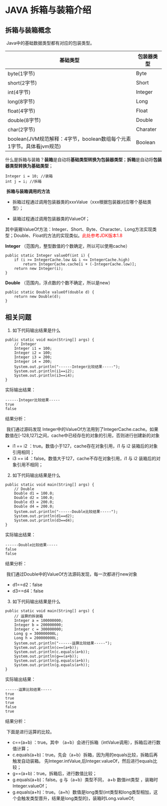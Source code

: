 # JAVA 拆箱与装箱介绍

## 拆箱与装箱概念

​	Java中的基础数据类型都有对应的包装类型。

| 基础类型                                                     | 包装器类型 |
| ------------------------------------------------------------ | ---------- |
| byte(1字节)                                                  | Byte       |
| short(2字节)                                                 | Short      |
| int(4字节)                                                   | Integer    |
| long(8字节)                                                  | Long       |
| float(4字节)                                                 | Float      |
| double(8字节)                                                | Double     |
| char(2字节)                                                  | Charater   |
| boolean(JVM规范解释：4字节，boolean数组每个元素1字节。具体看jvm规范) | Boolean    |

​	什么是拆箱与装箱？**装箱**是自动将**基础类型转换为包装器类型**；**拆箱**是自动将**包装器类型转换为基础类型**；

```
Integer i = 10; //装箱
int j = i; //拆箱
```

​	**拆箱与装箱调用的方法**

* 拆箱过程通过调用包装器类的xxxValue（xxx根据包装器对应哪个基础类型）；

* 装箱过程通过调用包装器类的ValueOf；

其中装箱ValueOf方法：Integer、Short、Byte、Character、Long方法实现类型；Double、Float的方法的实现类似。<font color='red'>此处参考JDK版本1.8</font>

   **Integer** （范围内，整型数值的个数确定，所以可以使用cache）

```
public static Integer valueOf(int i) {
	if (i >= IntegerCache.low && i <= IntegerCache.high)
		return IntegerCache.cache[i + (-IntegerCache.low)];
    return new Integer(i);
}
```

   **Double** （范围内，浮点数的个数不确定，所以是new）

```
public static Double valueOf(double d) {
    return new Double(d);
}
```

## 相关问题

1. 如下代码输出结果是什么

```
public static void main(String[] args) {
    // Integer
    Integer i1 = 100;
    Integer i2 = 100;
    Integer i3 = 200;
    Integer i4 = 200;
    System.out.println("------Integer比较结果-----");
    System.out.println(i1==i2);
    System.out.println(i3==i4);
}
```

实际输出结果：

```
------Integer比较结果-----
true
false
```

结果分析：

​	我们通过源码发现 Integer中的ValueOf方法用到了IntegerCache.cache。如果数值在[-128,127]之间，cache中已经存在的对象的引用，否则进行创建新的对象

* i1 == i2 ：true。数值小于127，cache存在对象引用，i1 与 i2 装箱后的对象引用相同；
* i3 == i4 ：false。数值大于127，cache不存在对象引用，i1 与 i2 装箱后的对象引用不相同；

2. 如下代码输出结果是什么

```
public static void main(String[] args) {
    // Double
    Double d1 = 100.0;
    Double d2 = 100.0;
    Double d3 = 200.0;
    Double d4 = 200.0;
    System.out.println("------Double比较结果-----");
    System.out.println(d1==d2);
    System.out.println(d3==d4);
}
```

实际输出结果：

```
------Double比较结果-----
false
false
```

结果分析：

​	我们通过Double中的ValueOf方法源码发现，每一次都进行new对象

* d1==d2：false
* d3==d4：false

3. 如下代码输出结果是什么

```
public static void main(String[] args) {
    // 运算的拆装箱
    Integer a = 100000000;
    Integer b = 200000000;
    Integer c = 300000000;
    Long g = 300000000L;
    Long h = 200000000L;
    System.out.println("------运算比较结果-----");
    System.out.println(c==(a+b));
    System.out.println(c.equals(a+b));
    System.out.println(g==(a+b));
    System.out.println(g.equals(a+b));
    System.out.println(g.equals(a+h));
}
```

实际输出结果：

```
------运算比较结果-----
true
true
true
false
true
```

结果分析：

​	下面是进行运算的比较。

* c==(a+b) ：true。其中 （a+b）会进行拆箱（intValue调用），拆箱后进行数值计算；
* c.equals(a+b)：true。先会（a+b）拆箱，因为用的equals比较，拆箱后再触发自动装箱。 先Integer.intValue,后Integer.valueOf，然后进行equals比较；
* g==(a+b)：true。拆箱后，进行数值比较；
* g.equals(a+b)：false。g 与（a+b）类型不同， a+b 数值int类型 ，装箱时Integer.valueOf；
* g.equals(a+h)：true。（a+h）数值是long类型(int类型和long类型相加，这个会触发类型晋升，结果是long类型的)，装箱时Long.valueOf;
